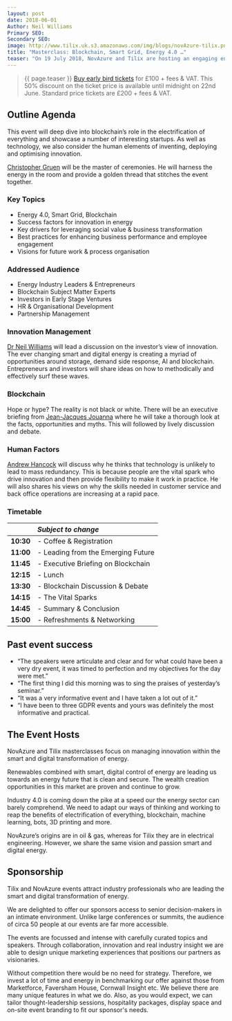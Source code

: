 ```yaml
---
layout: post
date: 2018-06-01
Author: Neil Williams  
Primary SEO:  
Secondary SEO:
image: http://www.tilix.uk.s3.amazonaws.com/img/blogs/novAzure-tilix.png
title: "Masterclass: Blockchain, Smart Grid, Energy 4.0 …"
teaser: "On 19 July 2018, NovAzure and Tilix are hosting an engaging energy industry event from 10:30 to 15:00 at IdeaLondon."
---
```


> {{ page.teaser }} [Buy early bird tickets](https://blockchain-energy.eventbrite.co.uk) for £100 + fees & VAT. This 50% discount on the ticket price is available until midnight on 22nd June. Standard price tickets are £200 + fees & VAT.

## Outline Agenda
This event will deep dive into blockchain’s role in the electrification of everything and showcase a number of interesting startups. As well as technology, we also consider the human elements of inventing, deploying and optimising innovation.

[Christopher Gruen](https://www.linkedin.com/in/chrisgruen/) will be the master of ceremonies. He will harness the energy in the room and provide a golden thread that stitches the event together.

### Key Topics
- Energy 4.0, Smart Grid, Blockchain
- Success factors for innovation in energy
- Key drivers for leveraging social value & business transformation
- Best practices for enhancing business performance and employee engagement
- Visions for future work & process organisation

### Addressed Audience
- Energy Industry Leaders & Entrepreneurs
- Blockchain Subject Matter Experts
- Investors in Early Stage Ventures
- HR & Organisational Development
- Partnership Management

### Innovation Management
[Dr Neil Williams](https://www.linkedin.com/in/drneilwilliams/) will lead a discussion on the investor’s view of innovation. The ever changing smart and digital energy is creating a myriad of opportunities around storage, demand side response, AI and blockchain. Entrepreneurs and investors will share ideas on how to methodically and effectively surf these waves.

### Blockchain
Hope or hype? The reality is not black or white. There will be an executive briefing from [Jean-Jacques Jouanna](https://www.linkedin.com/in/jjouanna/) where he will take a thorough look at the facts, opportunities and myths. This will followed by lively discussion and debate.

### Human Factors
[Andrew Hancock](https://www.linkedin.com/in/andrewjhancock/) will discuss why he thinks that technology is unlikely to lead to mass redundancy. This is because people are the vital spark who drive innovation and then provide flexibility to make it work in practice. He will also shares his views on why the skills needed in customer service and back office operations are increasing at a rapid pace.

### Timetable

|  | *Subject to change* |
|:--|:--|
| **10:30**  | - Coffee & Registration |
| **11:00**  | - Leading from the Emerging Future |
| **11:45**  | - Executive Briefing on Blockchain |
| **12:15**  | - Lunch |
| **13:30**  | - Blockchain Discussion & Debate |
| **14:15**  | - The Vital Sparks |
| **14:45**  | - Summary & Conclusion |
| **15:00**  | - Refreshments & Networking |

## Past event success
- “The speakers were articulate and clear and for what could have been a very dry event, it was timed to perfection and my objectives for the day were met.”
- “The first thing I did this morning was to sing the praises of yesterday’s seminar.”
- “It was a very informative event and I have taken a lot out of it.”
- “I have been to three GDPR events and yours was definitely the most informative and practical.

## The Event Hosts
NovAzure and Tilix masterclasses focus on managing innovation within the smart and digital transformation of energy.

Renewables combined with smart, digital control of energy are leading us towards an energy future that is clean and secure. The wealth creation opportunities in this market are proven and continue to grow.

Industry 4.0 is coming down the pike at a speed our the energy sector can barely comprehend. We need to adapt our ways of thinking and working to reap the benefits of electrification of everything, blockchain, machine learning, bots, 3D printing and more.

NovAzure’s origins are in oil & gas, whereas for Tilix they are in electrical engineering. However, we share the same vision and passion smart and digital energy.

## Sponsorship
Tilix and NovAzure events attract industry professionals who are leading the smart and digital transformation of energy.

We are delighted to offer our sponsors access to senior decision-makers in an intimate environment. Unlike large conferences or summits, the audience of circa 50 people at our events are far more accessible.

The events are focussed and intense with carefully curated topics and speakers. Through collaboration, innovation and real industry insight we are able to design unique marketing experiences that positions our partners as visionaries.

Without competition there would be no need for strategy. Therefore, we invest a lot of time and energy in benchmarking our offer against those from Marketforce, Faversham House, Cornwall Insight etc. We believe there are many unique features in what we do. Also, as you would expect, we can tailor thought-leadership sessions, hospitality packages, display space and on-site event branding to fit our sponsor's needs.
